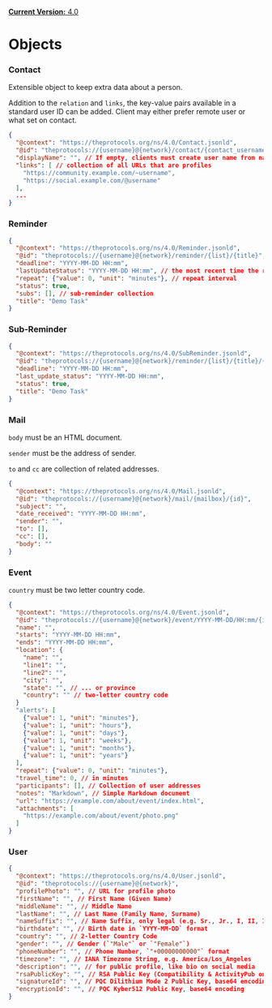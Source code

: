 [**Current Version:** 4.0](README.md)

# Objects

### Contact

Extensible object to keep extra data about a person.

Addition to the `relation` and `links`, the key-value pairs available in a standard user ID can be added.
Client may either prefer remote user or what set on contact.

```json
{
  "@context": "https://theprotocols.org/ns/4.0/Contact.jsonld",
  "@id": "theprotocols://{username}@{network}/contact/{contact_username}@{contact_network}",
  "displayName": "", // If empty, clients must create user name from name
  "links": [ // collection of all URLs that are profiles
    "https://community.example.com/~username",
    "https://social.example.com/@username"
  ],
  ...
}
```

### Reminder

```json
{
  "@context": "https://theprotocols.org/ns/4.0/Reminder.jsonld",
  "@id": "theprotocols://{username}@{network}/reminder/{list}/{title}",
  "deadline": "YYYY-MM-DD HH:mm",
  "lastUpdateStatus": "YYYY-MM-DD HH:mm", // the most recent time the reminder toggled.
  "repeat": {"value": 0, "unit": "minutes"}, // repeat interval
  "status": true,
  "subs": [], // sub-reminder collection
  "title": "Demo Task"
}
```

### Sub-Reminder

```json
{
  "@context": "https://theprotocols.org/ns/4.0/SubReminder.jsonld",
  "@id": "theprotocols://{username}@{network}/reminder/{list}/{title}/{sub_reminder_title}",
  "deadline": "YYYY-MM-DD HH:mm",
  "last_update_status": "YYYY-MM-DD HH:mm",
  "status": true,
  "title": "Demo Task"
}
```

### Mail

`body` must be an HTML document.

`sender` must be the address of sender.

`to` and `cc` are collection of related addresses.

```json
{
  "@context": "https://theprotocols.org/ns/4.0/Mail.jsonld",
  "@id": "theprotocols://{username}@{network}/mail/{mailbox}/{id}",
  "subject": "",
  "date_received": "YYYY-MM-DD HH:mm",
  "sender": "",
  "to": [],
  "cc": [],
  "body": ""
}
```

### Event

`country` must be two letter country code.

```json
{
  "@context": "https://theprotocols.org/ns/4.0/Event.jsonld",
  "@id": "theprotocols://{username}@{network}/event/YYYY-MM-DD/HH:mm/{index}",
  "name": "",
  "starts": "YYYY-MM-DD HH:mm",
  "ends": "YYYY-MM-DD HH:mm",
  "location": {
    "name": "",
    "line1": "",
    "line2": "",
    "city": "",
    "state": "", // ... or province
    "country": "" // two-letter country code
  }
  "alerts": [
    {"value": 1, "unit": "minutes"},
    {"value": 1, "unit": "hours"},
    {"value": 1, "unit": "days"},
    {"value": 1, "unit": "weeks"},
    {"value": 1, "unit": "months"},
    {"value": 1, "unit": "years"}
  ],
  "repeat": {"value": 0, "unit": "minutes"},
  "travel_time": 0, // in minutes
  "participants": [], // Collection of user addresses
  "notes": "Markdown", // Simple Markdown document
  "url": "https://example.com/about/event/index.html",
  "attachments": [
    "https://example.com/about/event/photo.png"
  ]
}
```

### User

```json
{
  "@context": "https://theprotocols.org/ns/4.0/User.jsonld",
  "@id": "theprotocols://{username}@{network}",
  "profilePhoto": "", // URL for profile photo
  "firstName": "", // First Name (Given Name)
  "middleName": "", // Middle Name
  "lastName": "", // Last Name (Family Name, Surname)
  "nameSuffix": "", // Name Suffix, only legal (e.g. Sr., Jr., I, II, III, ...)
  "birthdate": "", // Birth date in `YYYY-MM-DD` format
  "country": "", // 2-letter Country Code
  "gender": "", // Gender (`"Male"` or `"Female"`)
  "phoneNumber": "", // Phone Number, `"+00000000000"` format
  "timezone": "", // IANA Timezone String, e.g. America/Los_Angeles
  "description": "", // for public profile, like bio on social media
  "rsaPublicKey": "", // RSA Public Key (Compatibility & ActivityPub only!)
  "signatureId": "", // PQC Dilithium Mode 2 Public Key, base64 encoding
  "encryptionId": "", // PQC Kyber512 Public Key, base64 encoding
}
```
